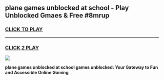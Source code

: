 
## plane games unblocked at school - Play Unblocked Gmaes & Free #8mrup
<h3>
<a href="https://news.freeplayer.one?title=plane_games_unblocked_at_school&ref=03M">CLICK TO PLAY</a></h3>
<hr>

<h3>
<a href="https://news.freeplayer.one?title=plane_games_unblocked_at_school&ref=03M">CLICK 2 PLAY</a>
  
</h3>

<a href="https://news.freeplayer.one?title=plane_games_unblocked_at_school&ref=03M"><img src="https://clearcache.store/games.png"></a>


**plane games unblocked at school games unblocked: Your Gateway to Fun and Accessible Online Gaming**
